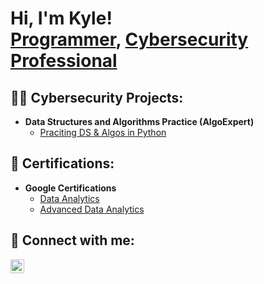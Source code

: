 <h1>Hi, I'm Kyle! <br/><a href="https://github.com/joshmadakor1">Programmer</a>, <a href="https://www.linkedin.com/in/kyle-peterson154/" target="_blank">Cybersecurity Professional</a></h1>

<h2>👨‍💻 Cybersecurity Projects:</h2>

- <b>Data Structures and Algorithms Practice (AlgoExpert)</b>
  - [Praciting DS & Algos in Python](https://github.com/joshmadakor1/Algorithms-Practice)

<h2>📄 Certifications:</h2>

- <b>Google Certifications</b>
  - [Data Analytics](https://www.credly.com/badges/1444f768-0649-471a-ad10-471abc462dd7/linked_in_profile)
  - [Advanced Data Analytics](https://www.coursera.org/account/accomplishments/specialization/certificate/5MWQJU4M2CWT)

<h2> 🤳 Connect with me:</h2>


[<img align="left" alt="KylePeterson | LinkedIn" width="22px" src="https://cdn.jsdelivr.net/npm/simple-icons@v3/icons/linkedin.svg" />][linkedin]



[linkedin]: https://www.linkedin.com/in/kyle-peterson154/

